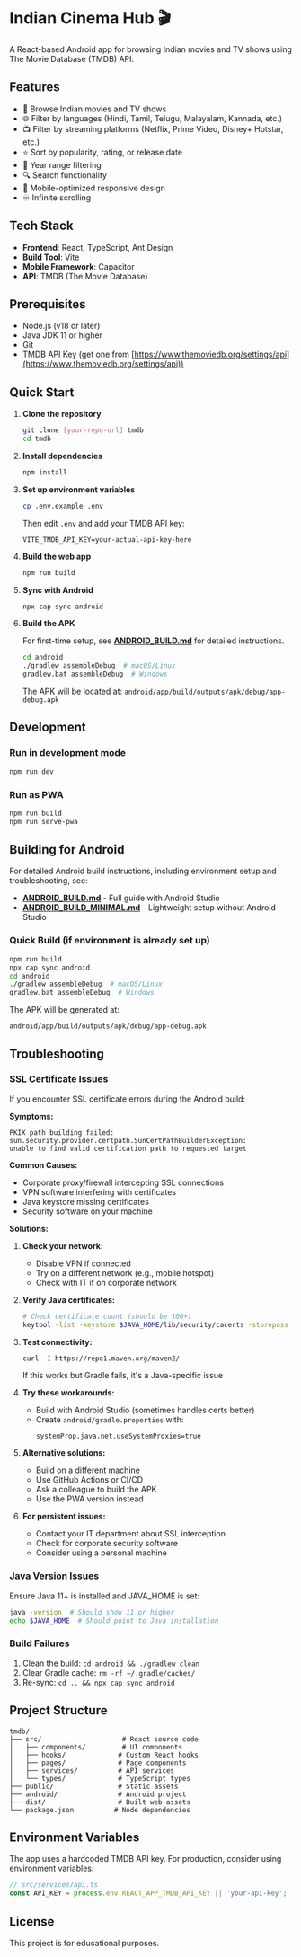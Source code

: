 # Indian Cinema Hub 🎬

A React-based Android app for browsing Indian movies and TV shows using The Movie Database (TMDB) API.

## Features

- 🎥 Browse Indian movies and TV shows
- 🌐 Filter by languages (Hindi, Tamil, Telugu, Malayalam, Kannada, etc.)
- 📺 Filter by streaming platforms (Netflix, Prime Video, Disney+ Hotstar, etc.)
- ⭐ Sort by popularity, rating, or release date
- 📅 Year range filtering
- 🔍 Search functionality
- 📱 Mobile-optimized responsive design
- ♾️ Infinite scrolling

## Tech Stack

- **Frontend**: React, TypeScript, Ant Design
- **Build Tool**: Vite
- **Mobile Framework**: Capacitor
- **API**: TMDB (The Movie Database)

## Prerequisites

- Node.js (v18 or later)
- Java JDK 11 or higher
- Git
- TMDB API Key (get one from [https://www.themoviedb.org/settings/api](https://www.themoviedb.org/settings/api))

## Quick Start

1. **Clone the repository**
   ```bash
   git clone [your-repo-url] tmdb
   cd tmdb
   ```

2. **Install dependencies**
   ```bash
   npm install
   ```

3. **Set up environment variables**
   ```bash
   cp .env.example .env
   ```
   Then edit `.env` and add your TMDB API key:
   ```
   VITE_TMDB_API_KEY=your-actual-api-key-here
   ```

4. **Build the web app**
   ```bash
   npm run build
   ```

5. **Sync with Android**
   ```bash
   npx cap sync android
   ```

6. **Build the APK**
   
   For first-time setup, see **[ANDROID_BUILD.md](ANDROID_BUILD.md)** for detailed instructions.
   
   ```bash
   cd android
   ./gradlew assembleDebug  # macOS/Linux
   gradlew.bat assembleDebug  # Windows
   ```

   The APK will be located at: `android/app/build/outputs/apk/debug/app-debug.apk`

## Development

### Run in development mode
```bash
npm run dev
```

### Run as PWA
```bash
npm run build
npm run serve-pwa
```

## Building for Android

For detailed Android build instructions, including environment setup and troubleshooting, see:
- **[ANDROID_BUILD.md](ANDROID_BUILD.md)** - Full guide with Android Studio
- **[ANDROID_BUILD_MINIMAL.md](ANDROID_BUILD_MINIMAL.md)** - Lightweight setup without Android Studio

### Quick Build (if environment is already set up)
```bash
npm run build
npx cap sync android
cd android
./gradlew assembleDebug  # macOS/Linux
gradlew.bat assembleDebug  # Windows
```

The APK will be generated at:
```
android/app/build/outputs/apk/debug/app-debug.apk
```

## Troubleshooting

### SSL Certificate Issues

If you encounter SSL certificate errors during the Android build:

**Symptoms:**
```
PKIX path building failed: sun.security.provider.certpath.SunCertPathBuilderException: 
unable to find valid certification path to requested target
```

**Common Causes:**
- Corporate proxy/firewall intercepting SSL connections
- VPN software interfering with certificates
- Java keystore missing certificates
- Security software on your machine

**Solutions:**

1. **Check your network:**
   - Disable VPN if connected
   - Try on a different network (e.g., mobile hotspot)
   - Check with IT if on corporate network

2. **Verify Java certificates:**
   ```bash
   # Check certificate count (should be 100+)
   keytool -list -keystore $JAVA_HOME/lib/security/cacerts -storepass changeit | grep "Entry" | wc -l
   ```

3. **Test connectivity:**
   ```bash
   curl -I https://repo1.maven.org/maven2/
   ```
   If this works but Gradle fails, it's a Java-specific issue

4. **Try these workarounds:**
   - Build with Android Studio (sometimes handles certs better)
   - Create `android/gradle.properties` with:
     ```
     systemProp.java.net.useSystemProxies=true
     ```

5. **Alternative solutions:**
   - Build on a different machine
   - Use GitHub Actions or CI/CD
   - Ask a colleague to build the APK
   - Use the PWA version instead

6. **For persistent issues:**
   - Contact your IT department about SSL interception
   - Check for corporate security software
   - Consider using a personal machine

### Java Version Issues
Ensure Java 11+ is installed and JAVA_HOME is set:
```bash
java -version  # Should show 11 or higher
echo $JAVA_HOME  # Should point to Java installation
```

### Build Failures
1. Clean the build: `cd android && ./gradlew clean`
2. Clear Gradle cache: `rm -rf ~/.gradle/caches/`
3. Re-sync: `cd .. && npx cap sync android`

## Project Structure

```
tmdb/
├── src/                    # React source code
│   ├── components/         # UI components
│   ├── hooks/             # Custom React hooks
│   ├── pages/             # Page components
│   ├── services/          # API services
│   └── types/             # TypeScript types
├── public/                # Static assets
├── android/               # Android project
├── dist/                  # Built web assets
└── package.json          # Node dependencies
```

## Environment Variables

The app uses a hardcoded TMDB API key. For production, consider using environment variables:

```javascript
// src/services/api.ts
const API_KEY = process.env.REACT_APP_TMDB_API_KEY || 'your-api-key';
```

## License

This project is for educational purposes.
